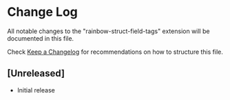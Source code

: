 # Change Log

All notable changes to the "rainbow-struct-field-tags" extension will be documented in this file.

Check [Keep a Changelog](http://keepachangelog.com/) for recommendations on how to structure this file.

## [Unreleased]

- Initial release